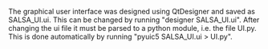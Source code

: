 The graphical user interface was designed using QtDesigner and saved as SALSA_UI.ui. This
can be changed by running "designer SALSA_UI.ui". After changing the ui file it must be
parsed to a python module, i.e. the file UI.py. This is done automatically by running 
"pyuic5 SALSA_UI.ui > UI.py".
